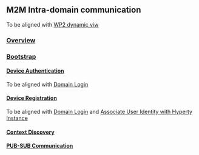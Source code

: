 ## M2M Intra-domain communication

To be aligned with [WP2 dynamic viw](https://github.com/reTHINK-project/architecture/tree/master/docs/dynamic-view/M2M%20Communication)

### [Overview](m2m-comm-overview.md) 

### [Bootstrap](m2m-bootstrap.md)

#### [Device Authentication](m2m-intra-comm-1-authentication.md)

To be aligned with [Domain Login](../identity-management/domain-login.md) 

#### [Device Registration](m2m-intra-comm-2-registration.md)

To be aligned with [Domain Login](../basics/deploy-hyperty.md) and [Associate User Identity with Hyperty Instance](../identity-management/user-to-hyperty-binding.md)

#### [Context Discovery](m2m-intra-comm-3-discovery.md)

#### [PUB-SUB Communication](m2m-intra-comm-4-pub-sub.md)
